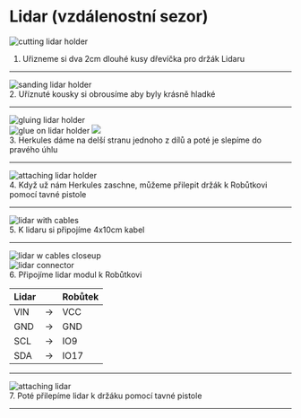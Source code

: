 # Lidar (vzdálenostní sezor)

![cutting lidar holder](assets/cutting_lidar_holder.jpg) <br>
1. Uřizneme si dva 2cm dlouhé kusy dřevíčka pro držák Lidaru
<hr>

![sanding lidar holder](assets/sanding_lidar_holder.jpg) <br>
2. Uříznuté kousky si obrousíme aby byly krásně hladké
<hr>

![gluing lidar holder](assets/gluing_lidar_holder.jpg) <br>
![glue on lidar holder](assets/glue_on_lidar_holder.jpg) ![](assets/glued_lidar_holder.jpg) <br>
3. Herkules dáme na delší stranu jednoho z dílů a poté je slepíme do pravého úhlu
<hr>

![attaching lidar holder](assets/attaching_lidar_holder.jpg) <br>
4. Když už nám Herkules zaschne, můžeme přilepit držák k Robůtkovi pomocí tavné pistole
<hr>

![lidar with cables](assets/lidar_w_cables.jpg) <br>
5. K lidaru si připojíme 4x10cm kabel
<hr>

![lidar w cables closeup](assets/lidar_w_cables_closeup.jpg) <br>
![lidar connector](assets/lidar_connector.jpg) <br>
6. Připojíme lidar modul k Robůtkovi <br>

| Lidar |     | Robůtek |
| ----- | --- | ------- |
| VIN   | →   | VCC     |
| GND   | →   | GND     |
| SCL   | →   | IO9     |
| SDA   | →   | IO17    |
<hr>

![attaching lidar](assets/attaching_lidar.jpg) <br>
7. Poté přilepíme lidar k držáku pomocí tavné pistole
<hr>
